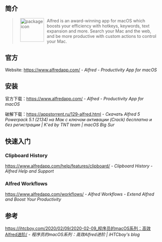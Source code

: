 ## 简介

> <img src="https://www.alfredapp.com/media/logo4@2x.png" alt="package icon" align="left" width="78" hspace="10" vspace="0"> Alfred is an award-winning app for macOS which boosts your efficiency with hotkeys, keywords, text expansion and more. Search your Mac and the web, and be more productive with custom actions to control your Mac.

## 官方

Website: https://www.alfredapp.com/ - *Alfred - Productivity App for macOS*

## 安装

官方下载：https://www.alfredapp.com/ - *Alfred - Productivity App for macOS*

破解下载：https://appstorrent.ru/129-alfred.html - *Скачать Alfred 5 Powerpack 5.1 (2134) на Мак с ключом активации (Crack) бесплатно и без регистрации | K'ed by TNT team | macOS Big Sur*

## 快速入门

### Clipboard History

https://www.alfredapp.com/help/features/clipboard/ - *Clipboard History - Alfred Help and Support*

### Alfred Workflows

https://www.alfredapp.com/workflows/ - *Alfred Workflows - Extend Alfred and Boost Your Productivity*

## 参考

https://ihtcboy.com/2020/02/09/2020-02-09_程序员的macOS系列：高效Alfred进阶/ - *程序员的macOS系列：高效Alfred进阶 | iHTCboy's blog*